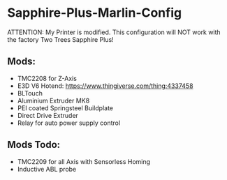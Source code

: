 # Sapphire-Plus-Marlin-Config

ATTENTION: My Printer is modified. This configuration will NOT work with the factory Two Trees Sapphire Plus!

## Mods:
- TMC2208 for Z-Axis
- E3D V6 Hotend: https://www.thingiverse.com/thing:4337458
- BLTouch
- Aluminium Extruder MK8
- PEI coated Springsteel Buildplate
- Direct Drive Extruder
- Relay for auto power supply control

## Mods Todo:
- TMC2209 for all Axis with Sensorless Homing
- Inductive ABL probe